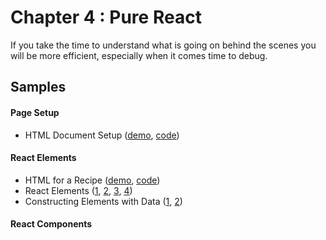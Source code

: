 Chapter 4 : Pure React
==================
If you take the time to understand what is going on behind the scenes you will be more efficient, especially when 
it comes time to debug.

Samples
--------

#### Page Setup

* HTML Document Setup ([demo](http://rawgit.com/MoonHighway/learning-react/master/chapter-04/page-setup.html), 
[code](https://github.com/MoonHighway/learning-react/blob/master/chapter-04/page-setup.html))

#### React Elements

* HTML for a Recipe ([demo](http://rawgit.com/MoonHighway/learning-react/master/chapter-04/baked-salmon.html), 
[code](https://github.com/MoonHighway/learning-react/blob/master/chapter-04/baked-salmon.html))
* React Elements ([1](http://jsbin.com/mideza/1/edit?js,output),
[2](http://jsbin.com/mideza/2/edit?js,output),
[3](http://jsbin.com/mideza/3/edit?js,output),
[4](http://jsbin.com/mideza/4/edit?js,output))
* Constructing Elements with Data ([1](http://jsbin.com/bazefal/1/edit?js,output),
[2](http://jsbin.com/bazefal/2/edit?js,output))

#### React Components

